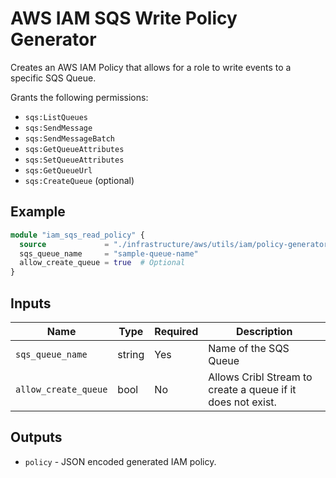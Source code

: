 # AWS IAM SQS Write Policy Generator

Creates an AWS IAM Policy that allows for a role to write events to a specific SQS Queue.

Grants the following permissions:

* `sqs:ListQueues`
* `sqs:SendMessage`
* `sqs:SendMessageBatch`
* `sqs:GetQueueAttributes`
* `sqs:SetQueueAttributes`
* `sqs:GetQueueUrl`
* `sqs:CreateQueue` (optional)

## Example

```terraform
module "iam_sqs_read_policy" {
  source             = "./infrastructure/aws/utils/iam/policy-generators/sqs/read"
  sqs_queue_name     = "sample-queue-name"
  allow_create_queue = true  # Optional
}
```

## Inputs

| Name | Type | Required | Description                                                 |
| ---- | ---- | -------- |-------------------------------------------------------------|
|`sqs_queue_name`| string | Yes | Name of the SQS Queue                                       |
|`allow_create_queue`| bool | No | Allows Cribl Stream to create a queue if it does not exist. |

## Outputs

* `policy` - JSON encoded generated IAM policy.